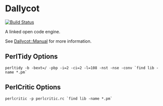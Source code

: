 Dallycot
========

[![Build Status](https://travis-ci.org/jgsmith/perl-Dallycot.svg?branch=master)](https://travis-ci.org/jgsmith/perl-Dallycot)

A linked open code engine.

See [Dallycot::Manual](./lib/Dallycot/Manual.pod) for more information.

## PerlTidy Options

```
perltidy -b -bext=/ -pbp -i=2 -ci=2 -l=108 -nst -nse -conv `find lib -name *.pm`
```

## PerlCritic Options

```
perlcritic -p perlcritic.rc `find lib -name *.pm`
```
